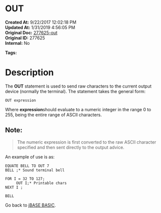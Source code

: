 # OUT

**Created At:** 9/22/2017 12:02:18 PM  
**Updated At:** 1/31/2019 4:56:05 PM  
**Original Doc:** [277625-out](https://docs.jbase.com/36868-jbase-basic/277625-out)  
**Original ID:** 277625  
**Internal:** No  

**Tags:**
<badge text='output' vertical='middle' />
<badge text='terminal' vertical='middle' />

# Description

The **OUT** statement is used to send raw characters to the current output device (normally the terminal). The statement takes the general form:

```
OUT expression
```

Where **expression**should evaluate to a numeric integer in the range 0 to 255, being the entire range of ASCII characters.

## Note: 


> The numeric expression is first converted to the raw ASCII character specified and then sent directly to the output advice.


An example of use is as:

```
EQUATE BELL TO OUT 7
BELL ;* Sound terminal bell

FOR I = 32 TO 127;
     OUT I;* Printable chars
NEXT I ;

BELL
```



Go back to [jBASE BASIC](./../jbase-basic-programmers-reference-guide).
